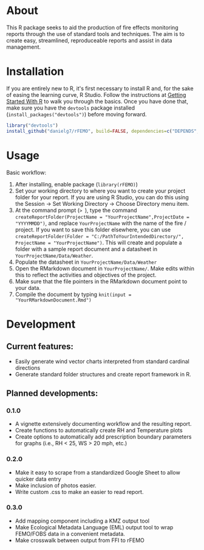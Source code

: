 # About

This R package seeks to aid the production of fire effects monitoring reports through the use of standard tools and techniques. The aim is to create easy, streamlined, reproduceable reports and assist in data management.

# Installation

If you are entirely new to R, it's first necessary to install R and, for the sake of easing the learning curve, R Studio. Follow the instructions at [Getting Started With R](http://scs.math.yorku.ca/index.php/R:_Getting_started_with_R) to walk you through the basics. Once you have done that, make sure you have the `devtools` package installed (`install_packages("devtools")`) before moving forward.


```r
library("devtools")
install_github("danielg7/rFEMO", build=FALSE, dependencies=c("DEPENDS", "IMPORTS"))
```

# Usage

Basic workflow:

1. After installing, enable package (`library(rFEMO)`)
2. Set your working directory to where you want to create your project folder for your report. If you are using R Studio, you can do this using the Session -> Set Working Directory -> Choose Directory menu item. 
3. At the command prompt (`> `), type the command `createReportFolder(ProjectName = "YourProjectName",ProjectDate = "YYYYMMDD")`, and replace `YourProjectName` with the name of the fire / project. If you want to save this folder elsewhere, you can use `createReportFolder(Folder = "C:/PathToYourIntendedDirectory/", ProjectName = "YourProjectName")`. This will create and populate a folder with a sample report document and a datasheet in `YourProjectName/Data/Weather`.
4. Populate the datasheet in `YourProjectName/Data/Weather`
5. Open the RMarkdown document in `YourProjectName/`. Make edits within this to reflect the activities and objectives of the project.
6. Make sure that the file pointers in the RMarkdown document point to your data.
7. Compile the document by typing `knit(input = "YourRMarkdownDocument.Rmd")`

# Development

## Current features:
* Easily generate wind vector charts interpreted from standard cardinal directions
* Generate standard folder structures and create report framework in R.

## Planned developments:

### 0.1.0
* A vignette extensively documenting workflow and the resulting report.
* Create functions to automatically create RH and Temperature plots
* Create options to automatically add prescription boundary parameters for graphs (i.e., RH < 25, WS > 20 mph, etc.)

### 0.2.0
* Make it easy to scrape from a standardized Google Sheet to allow quicker data entry
* Make inclusion of photos easier.
* Write custom .css to make an easier to read report.

### 0.3.0
* Add mapping component including a KMZ output tool
* Make Ecological Metadata Language (EML) output tool to wrap FEMO/FOBS data in a convenient metadata.
* Make crosswalk between output from FFI to rFEMO

